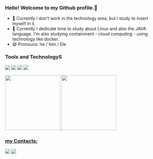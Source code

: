 ### Hello! Welcome to my Github profile.👋

- 🔭 Currently I don't work in the technology area, but I study to insert myself in it.
- 🌱 Currently I dedicate time to study about Linux and also the JAVA language. I'm also studying containment - cloud computing - using technology like docker.
- 😄 Pronouns: he / him / Ele

### Tools and TechnologyS

<img src="https://cdn.jsdelivr.net/gh/devicons/devicon/icons/bash/bash-original.svg" /> <img src="https://cdn.jsdelivr.net/gh/devicons/devicon/icons/linux/linux-original.svg" /> <img src="https://cdn.jsdelivr.net/gh/devicons/devicon/icons/docker/docker-original-wordmark.svg" /> <img src="https://cdn.jsdelivr.net/gh/devicons/devicon/icons/git/git-original-wordmark.svg" />
          
<div>
  <a href="https://github.com/edfrater">
  <img height="180em" src="https://github-readme-stats.vercel.app/api/top-langs/?username=edfrater&layout=compact&langs_count=7&theme=dracula"/>
  <img height="180em" src="https://github-readme-stats.vercel.app/api?username=edfrater&show_icons=true&theme=dracula&include_all_commits=true&count_private=true"/>
</div>
          
### my Contacts:  

<div>
  <a href ="mailto:eder.frater@gmail.com"><img src="https://img.shields.io/badge/Gmail-D14836?style=for-the-badge&logo=gmail&logoColor=white" target="_blank"></a>
  <a href="https://www.linkedin.com/in/eder-franco-pereira-7841b2229/" target="_blank"><img src="https://img.shields.io/badge/-LinkedIn-%230077B5?style=for-the-badge&logo=linkedin&logoColor=white" target="_blank"></a>   

</div>

